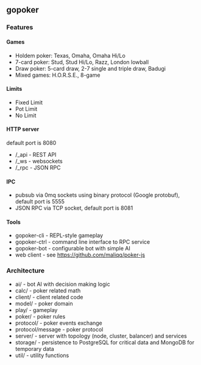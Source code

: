 ## gopoker

### Features

#### Games
* Holdem poker: Texas, Omaha, Omaha Hi/Lo
* 7-card poker: Stud, Stud Hi/Lo, Razz, London lowball
* Draw poker: 5-card draw, 2-7 single and triple draw, Badugi
* Mixed games: H.O.R.S.E., 8-game

#### Limits
* Fixed Limit
* Pot Limit
* No Limit


#### HTTP server
default port is 8080

* /_api - REST API 
* /_ws - websockets
* /_rpc - JSON RPC

#### IPC
* pubsub via 0mq sockets using binary protocol (Google protobuf), default port is 5555
* JSON RPC via TCP socket, default port is 8081

#### Tools
* gopoker-cli - REPL-style gameplay
* gopoker-ctrl - command line interface to RPC service
* gopoker-bot - configurable bot with simple AI
* web client - see https://github.com/maliqq/poker-js

### Architecture
* ai/ - bot AI with decision making logic
* calc/ - poker related math
* client/ - client related code
* model/ - poker domain
* play/ - gameplay
* poker/ - poker rules
* protocol/ - poker events exchange
* protocol/message - poker protocol
* server/ - server with topology (node, cluster, balancer) and services
* storage/ - persistence to PostgreSQL for critical data and MongoDB for temporary data
* util/ - utility functions
